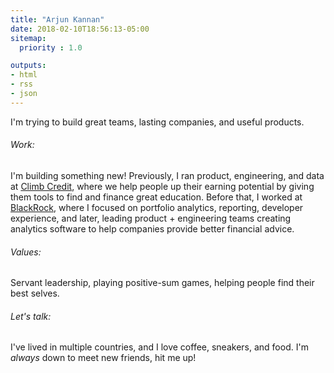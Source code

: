 ```yaml
---
title: "Arjun Kannan"
date: 2018-02-10T18:56:13-05:00
sitemap:
  priority : 1.0

outputs:
- html
- rss
- json
---
```

<p>I'm trying to build great teams, lasting companies, and useful products.</p>

<h6>Work:</h6>
<p>I'm building something new! Previously, I ran product, engineering, and data at <a href='https://climbcredit.com' target='_blank'>Climb Credit</a>, where we help people up their earning potential by giving them tools to find and finance great education. Before that, I worked at <a href='https://www.blackrock.com' target='_blank'>BlackRock</a>, where I focused on portfolio analytics, reporting,  developer experience, and later, leading product + engineering teams creating analytics software to help companies provide better financial advice.</p>
<h6>Values:</h6>
<p>Servant leadership, playing positive-sum games, helping people find their best selves.</p>
<h6>Let's talk:</h6>
<p>I've lived in multiple countries, and I love coffee, sneakers, and food. I'm <i>always</i> down to meet new friends, hit me up!</p> 
